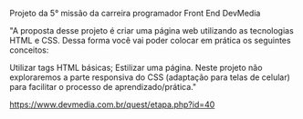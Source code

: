 Projeto da 5° missão da carreira programador Front End DevMedia

"A proposta desse projeto é criar uma página web utilizando as tecnologias HTML e CSS. Dessa forma você vai poder colocar em prática os seguintes conceitos:

Utilizar tags HTML básicas;
Estilizar uma página.
Neste projeto não exploraremos a parte responsiva do CSS (adaptação para telas de celular) para facilitar o processo de aprendizado/prática."

https://www.devmedia.com.br/quest/etapa.php?id=40
